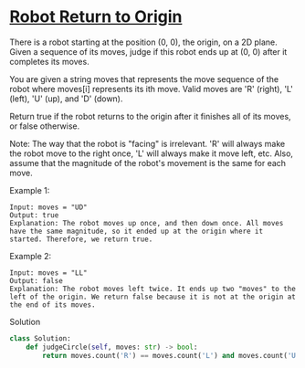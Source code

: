 # [Robot Return to Origin](https://leetcode.com/problems/robot-return-to-origin/description/)

There is a robot starting at the position (0, 0), the origin, on a 2D plane. Given a sequence of its moves, judge if 
this robot ends up at (0, 0) after it completes its moves.

You are given a string moves that represents the move sequence of the robot where moves[i] represents its ith move. 
Valid moves are 'R' (right), 'L' (left), 'U' (up), and 'D' (down).

Return true if the robot returns to the origin after it finishes all of its moves, or false otherwise.

Note: The way that the robot is "facing" is irrelevant. 'R' will always make the robot move to the right once, 'L' will 
always make it move left, etc. Also, assume that the magnitude of the robot's movement is the same for each move.

Example 1:
```
Input: moves = "UD"
Output: true
Explanation: The robot moves up once, and then down once. All moves have the same magnitude, so it ended up at the origin where it started. Therefore, we return true.
```
Example 2:
```
Input: moves = "LL"
Output: false
Explanation: The robot moves left twice. It ends up two "moves" to the left of the origin. We return false because it is not at the origin at the end of its moves.
```
Solution
```python
class Solution:
    def judgeCircle(self, moves: str) -> bool:
        return moves.count('R') == moves.count('L') and moves.count('U') == moves.count('D')
```